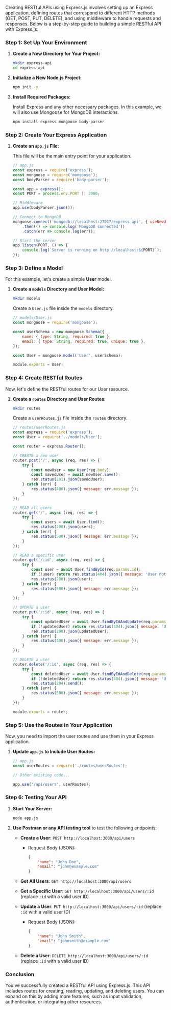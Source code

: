 Creating RESTful APIs using Express.js involves setting up an Express application, defining routes that correspond to different HTTP methods (GET, POST, PUT, DELETE), and using middleware to handle requests and responses. Below is a step-by-step guide to building a simple RESTful API with Express.js.

### Step 1: Set Up Your Environment

1. **Create a New Directory for Your Project:**

   ```bash
   mkdir express-api
   cd express-api
   ```

2. **Initialize a New Node.js Project:**

   ```bash
   npm init -y
   ```

3. **Install Required Packages:**

   Install Express and any other necessary packages. In this example, we will also use Mongoose for MongoDB interactions.

   ```bash
   npm install express mongoose body-parser
   ```

### Step 2: Create Your Express Application

1. **Create an `app.js` File:**

   This file will be the main entry point for your application.

   ```javascript
   // app.js
   const express = require('express');
   const mongoose = require('mongoose');
   const bodyParser = require('body-parser');

   const app = express();
   const PORT = process.env.PORT || 3000;

   // Middleware
   app.use(bodyParser.json());

   // Connect to MongoDB
   mongoose.connect('mongodb://localhost:27017/express-api', { useNewUrlParser: true, useUnifiedTopology: true })
       .then(() => console.log('MongoDB connected'))
       .catch(err => console.log(err));

   // Start the server
   app.listen(PORT, () => {
       console.log(`Server is running on http://localhost:${PORT}`);
   });
   ```

### Step 3: Define a Model

For this example, let's create a simple **User** model.

1. **Create a `models` Directory and User Model:**

   ```bash
   mkdir models
   ```

   Create a `User.js` file inside the `models` directory.

   ```javascript
   // models/User.js
   const mongoose = require('mongoose');

   const userSchema = new mongoose.Schema({
       name: { type: String, required: true },
       email: { type: String, required: true, unique: true },
   });

   const User = mongoose.model('User', userSchema);

   module.exports = User;
   ```

### Step 4: Create RESTful Routes

Now, let's define the RESTful routes for our User resource.

1. **Create a `routes` Directory and User Routes:**

   ```bash
   mkdir routes
   ```

   Create a `userRoutes.js` file inside the `routes` directory.

   ```javascript
   // routes/userRoutes.js
   const express = require('express');
   const User = require('../models/User');

   const router = express.Router();

   // CREATE a new user
   router.post('/', async (req, res) => {
       try {
           const newUser = new User(req.body);
           const savedUser = await newUser.save();
           res.status(201).json(savedUser);
       } catch (err) {
           res.status(400).json({ message: err.message });
       }
   });

   // READ all users
   router.get('/', async (req, res) => {
       try {
           const users = await User.find();
           res.status(200).json(users);
       } catch (err) {
           res.status(500).json({ message: err.message });
       }
   });

   // READ a specific user
   router.get('/:id', async (req, res) => {
       try {
           const user = await User.findById(req.params.id);
           if (!user) return res.status(404).json({ message: 'User not found' });
           res.status(200).json(user);
       } catch (err) {
           res.status(500).json({ message: err.message });
       }
   });

   // UPDATE a user
   router.put('/:id', async (req, res) => {
       try {
           const updatedUser = await User.findByIdAndUpdate(req.params.id, req.body, { new: true });
           if (!updatedUser) return res.status(404).json({ message: 'User not found' });
           res.status(200).json(updatedUser);
       } catch (err) {
           res.status(400).json({ message: err.message });
       }
   });

   // DELETE a user
   router.delete('/:id', async (req, res) => {
       try {
           const deletedUser = await User.findByIdAndDelete(req.params.id);
           if (!deletedUser) return res.status(404).json({ message: 'User not found' });
           res.status(204).send();
       } catch (err) {
           res.status(500).json({ message: err.message });
       }
   });

   module.exports = router;
   ```

### Step 5: Use the Routes in Your Application

Now, you need to import the user routes and use them in your Express application.

1. **Update `app.js` to Include User Routes:**

   ```javascript
   // app.js
   const userRoutes = require('./routes/userRoutes');

   // Other existing code...

   app.use('/api/users', userRoutes);
   ```

### Step 6: Testing Your API

1. **Start Your Server:**

   ```bash
   node app.js
   ```

2. **Use Postman or any API testing tool** to test the following endpoints:

   - **Create a User**: `POST http://localhost:3000/api/users`
     - Request Body (JSON):
       ```json
       {
           "name": "John Doe",
           "email": "john@example.com"
       }
       ```
   
   - **Get All Users**: `GET http://localhost:3000/api/users`

   - **Get a Specific User**: `GET http://localhost:3000/api/users/:id` (replace `:id` with a valid user ID)

   - **Update a User**: `PUT http://localhost:3000/api/users/:id` (replace `:id` with a valid user ID)
     - Request Body (JSON):
       ```json
       {
           "name": "John Smith",
           "email": "johnsmith@example.com"
       }
       ```

   - **Delete a User**: `DELETE http://localhost:3000/api/users/:id` (replace `:id` with a valid user ID)

### Conclusion

You've successfully created a RESTful API using Express.js. This API includes routes for creating, reading, updating, and deleting users. You can expand on this by adding more features, such as input validation, authentication, or integrating other resources.